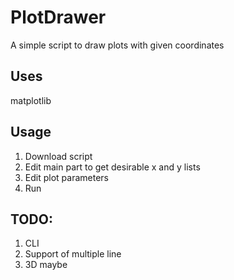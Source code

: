 # PlotDrawer
A simple script to draw plots with given coordinates

## Uses
matplotlib

## Usage
1. Download script
2. Edit main part to get desirable x and y lists
3. Edit plot parameters
4. Run

## TODO:
1. CLI
2. Support of multiple line
3. 3D maybe